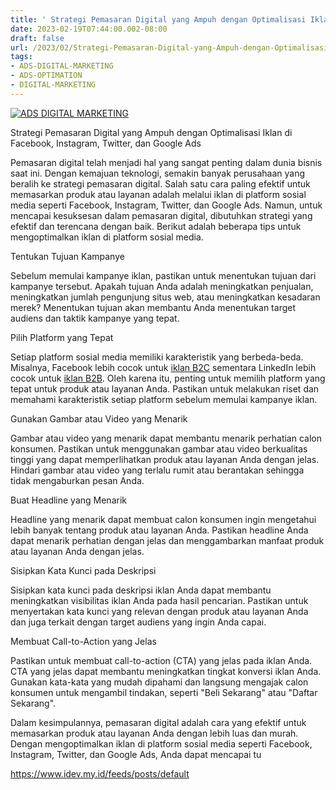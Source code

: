 ```yaml
---
title: ' Strategi Pemasaran Digital yang Ampuh dengan Optimalisasi Iklan di Facebook, Instagram, Twitter, dan Google Ads'
date: 2023-02-19T07:44:00.002-08:00
draft: false
url: /2023/02/Strategi-Pemasaran-Digital-yang-Ampuh-dengan-Optimalisasi-Iklan-di-Facebook-Instagram-Twitter-dan-Google-Ads.html
tags: 
- ADS-DIGITAL-MARKETING
- ADS-OPTIMATION
- DIGITAL-MARKETING
---
```


[![ADS DIGITAL MARKETING](https://blogger.googleusercontent.com/img/b/R29vZ2xl/AVvXsEhXRhVY7iEeoJ3WHkdI1wbftQZh6EXI4EpIyWvlXae1BNPV1yJ78ilkQN5_iYGi5wjKASc9Hfp4wUntOpsvXBteOp5mNczFwTJC_8Z4mgD7NcEA4tHEa4GuFiAzTfgJ9e5ZFnWE4scd-eHX6dIXrhlksoVsjClXHEu5hCVyOm3eYHuuhMV0z-Mq9SH7Bw/w640-h336/ADS%20DIGITAL%20MARKETING.webp)](https://blogger.googleusercontent.com/img/b/R29vZ2xl/AVvXsEhXRhVY7iEeoJ3WHkdI1wbftQZh6EXI4EpIyWvlXae1BNPV1yJ78ilkQN5_iYGi5wjKASc9Hfp4wUntOpsvXBteOp5mNczFwTJC_8Z4mgD7NcEA4tHEa4GuFiAzTfgJ9e5ZFnWE4scd-eHX6dIXrhlksoVsjClXHEu5hCVyOm3eYHuuhMV0z-Mq9SH7Bw/s1200/ADS%20DIGITAL%20MARKETING.webp)

  

Strategi Pemasaran Digital yang Ampuh dengan Optimalisasi Iklan di Facebook, Instagram, Twitter, dan Google Ads

Pemasaran digital telah menjadi hal yang sangat penting dalam dunia bisnis saat ini. Dengan kemajuan teknologi, semakin banyak perusahaan yang beralih ke strategi pemasaran digital. Salah satu cara paling efektif untuk memasarkan produk atau layanan adalah melalui iklan di platform sosial media seperti Facebook, Instagram, Twitter, dan Google Ads. Namun, untuk mencapai kesuksesan dalam pemasaran digital, dibutuhkan strategi yang efektif dan terencana dengan baik. Berikut adalah beberapa tips untuk mengoptimalkan iklan di platform sosial media.

  

Tentukan Tujuan Kampanye

Sebelum memulai kampanye iklan, pastikan untuk menentukan tujuan dari kampanye tersebut. Apakah tujuan Anda adalah meningkatkan penjualan, meningkatkan jumlah pengunjung situs web, atau meningkatkan kesadaran merek? Menentukan tujuan akan membantu Anda menentukan target audiens dan taktik kampanye yang tepat.

  

Pilih Platform yang Tepat

Setiap platform sosial media memiliki karakteristik yang berbeda-beda. Misalnya, Facebook lebih cocok untuk [iklan B2C](https://www.idev.my.id/2023/02/apa-Itu-Iklan-B2C-dan-Iklan-B2B-Perbedaannya-dan-Kapan-Harus-Digunakan.html) sementara LinkedIn lebih cocok untuk [iklan B2B](https://www.idev.my.id/2023/02/apa-Itu-Iklan-B2C-dan-Iklan-B2B-Perbedaannya-dan-Kapan-Harus-Digunakan.html). Oleh karena itu, penting untuk memilih platform yang tepat untuk produk atau layanan Anda. Pastikan untuk melakukan riset dan memahami karakteristik setiap platform sebelum memulai kampanye iklan.

  

Gunakan Gambar atau Video yang Menarik

Gambar atau video yang menarik dapat membantu menarik perhatian calon konsumen. Pastikan untuk menggunakan gambar atau video berkualitas tinggi yang dapat memperlihatkan produk atau layanan Anda dengan jelas. Hindari gambar atau video yang terlalu rumit atau berantakan sehingga tidak mengaburkan pesan Anda.

  

Buat Headline yang Menarik

Headline yang menarik dapat membuat calon konsumen ingin mengetahui lebih banyak tentang produk atau layanan Anda. Pastikan headline Anda dapat menarik perhatian dengan jelas dan menggambarkan manfaat produk atau layanan Anda dengan jelas.

  

Sisipkan Kata Kunci pada Deskripsi

Sisipkan kata kunci pada deskripsi iklan Anda dapat membantu meningkatkan visibilitas iklan Anda pada hasil pencarian. Pastikan untuk menyertakan kata kunci yang relevan dengan produk atau layanan Anda dan juga terkait dengan target audiens yang ingin Anda capai.

  

Membuat Call-to-Action yang Jelas

Pastikan untuk membuat call-to-action (CTA) yang jelas pada iklan Anda. CTA yang jelas dapat membantu meningkatkan tingkat konversi iklan Anda. Gunakan kata-kata yang mudah dipahami dan langsung mengajak calon konsumen untuk mengambil tindakan, seperti "Beli Sekarang" atau "Daftar Sekarang".

  

Dalam kesimpulannya, pemasaran digital adalah cara yang efektif untuk memasarkan produk atau layanan Anda dengan lebih luas dan murah. Dengan mengoptimalkan iklan di platform sosial media seperti Facebook, Instagram, Twitter, dan Google Ads, Anda dapat mencapai tu

https://www.idev.my.id/feeds/posts/default